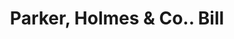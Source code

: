 ---
doi: 10.7916/D8B86M4D
date_other: '1900'
date_other_textual: 1900-1909
form: printed ephemera
genre:
- Invoices
name:
- Parker, Holmes & Co.
object_in_context_url: https://biggert.cul.columbia.edu/items/view/ave_biggert_00436
subject_hierarchical_geographic:
- Boston, Massachusetts, United States
subject_name:
- Parker, Holmes & Co.
title: Parker, Holmes & Co.. Bill
sort_title: Parker, Holmes & Co.. Bill
call_number: ave_biggert_00436
coordinates:
- 42.35805555555556,-71.06361111111111
pid: ave_biggert_00436
identifiers: ave_biggert_00436
permalink: /biggert/ave_biggert_00436/
layout: iiif-image-page
---